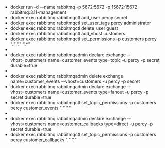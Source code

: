 * docker run -d --name rabbitmq -p 5672:5672 -p 15672:15672 rabbitmq:3.11-management
* docker exec rabbitmq rabbitmqctl add_user percy secret
* docker exec rabbitmq rabbitmqctl set_user_tags percy administrator
* docker exec rabbitmq rabbitmqctl delete_user guest
* docker exec rabbitmq rabbitmqctl add_vhost customers
* docker exec rabbitmq rabbitmqctl set_permissions -p customers percy ".*" ".*" ".*"
* 
* docker exec rabbitmq rabbitmqadmin declare exchange --vhost=customers name=customer_events type=topic -u percy -p secret durable=true
* 
* docker exec rabbitmq rabbitmqadmin delete exchange name=customer_events --vhost=customers -u percy -p secret
* docker exec rabbitmq rabbitmqadmin declare exchange --vhost=customers name=customer_events type=fanout -u percy -p secret durable=true
* docker exec rabbitmq rabbitmqctl set_topic_permissions -p customers percy customer_events ".*" ".*"
* 
* docker exec rabbitmq rabbitmqadmin declare exchange --vhost=customers name=customer_callbacks type=direct -u percy -p secret durable=true
* docker exec rabbitmq rabbitmqctl set_topic_permissions -p customers percy customer_callbacks ".*" ".*"

